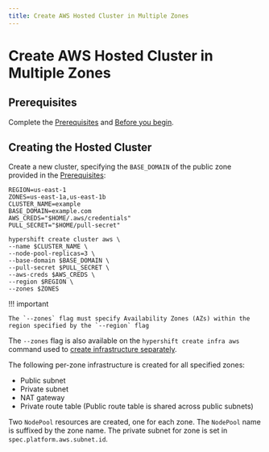 ```yaml
---
title: Create AWS Hosted Cluster in Multiple Zones
---
```


# Create AWS Hosted Cluster in Multiple Zones

## Prerequisites

Complete the [Prerequisites](../../../getting-started/#prerequisites) and [Before you begin](../../../getting-started/#before-you-begin).

## Creating the Hosted Cluster

Create a new cluster, specifying the `BASE_DOMAIN` of the public zone provided in the
[Prerequisites](../../../getting-started/#prerequisites):

```shell linenums="1"  hl_lines="15"
REGION=us-east-1
ZONES=us-east-1a,us-east-1b
CLUSTER_NAME=example
BASE_DOMAIN=example.com
AWS_CREDS="$HOME/.aws/credentials"
PULL_SECRET="$HOME/pull-secret"

hypershift create cluster aws \
--name $CLUSTER_NAME \
--node-pool-replicas=3 \
--base-domain $BASE_DOMAIN \
--pull-secret $PULL_SECRET \
--aws-creds $AWS_CREDS \
--region $REGION \
--zones $ZONES
```

!!! important

    The `--zones` flag must specify Availability Zones (AZs) within the region specified by the `--region` flag

The `--zones` flag is also available on the  `hypershift create infra aws` command used to [create infrastructure separately](../create-infra-iam-separately/#creating-the-aws-infra).

The following per-zone infrastructure is created for all specified zones:

* Public subnet
* Private subnet
* NAT gateway
* Private route table (Public route table is shared across public subnets)

Two `NodePool` resources are created, one for each zone.  The `NodePool` name is suffixed by the zone name.  The private subnet for zone is set in `spec.platform.aws.subnet.id`.
